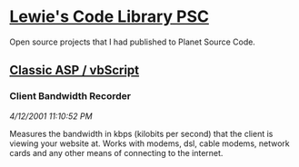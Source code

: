 # [Lewie's Code Library PSC](../../README.md)

Open source projects that I had published to Planet Source Code.

## [Classic ASP / vbScript](../README.md)

### Client Bandwidth Recorder

*4/12/2001 11:10:52 PM*

Measures the bandwidth in kbps (kilobits per second) that the client is viewing your website at. Works with modems, dsl, cable modems, network cards and any other means of connecting to the internet.


